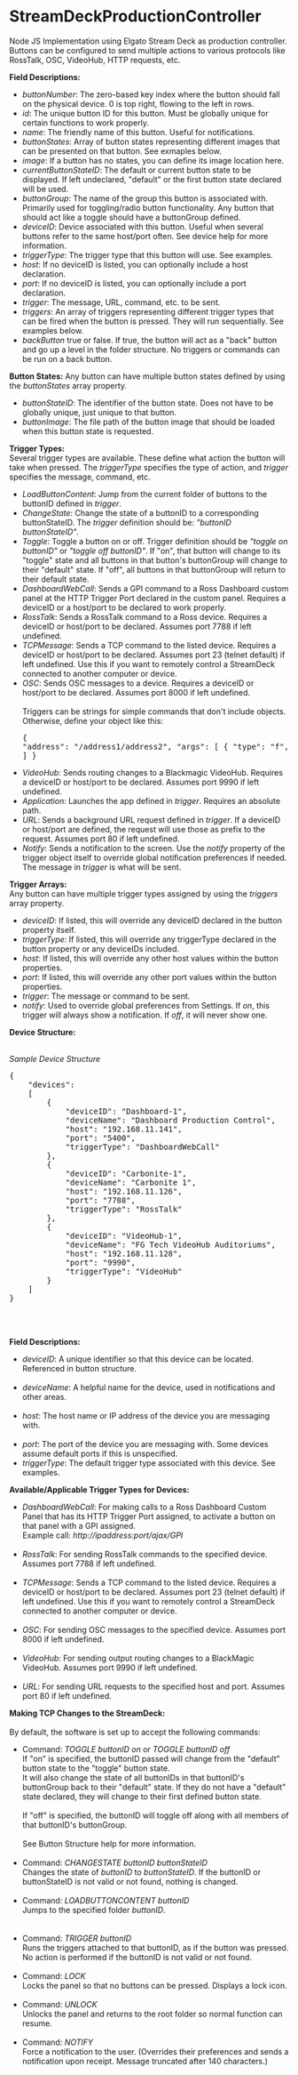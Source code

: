 # StreamDeckProductionController
Node JS Implementation using Elgato Stream Deck as production controller. Buttons can be configured to send multiple actions to various protocols like RossTalk, OSC, VideoHub, HTTP requests, etc.

<b>Field Descriptions:</b>
              <ul>
                  <li><i>buttonNumber</i>: The zero-based key index where the button should fall on the physical device. 0 is top right, flowing to the left in rows.</li>
                  <li><i>id</i>: The unique button ID for this button. Must be globally unique for certain functions to work properly.</li>
                  <li><i>name</i>: The friendly name of this button. Useful for notifications.</li>
                  <li><i>buttonStates</i>: Array of button states representing different images that can be presented on that button. See exmaples below.</li>
                  <li><i>image</i>: If a button has no states, you can define its image location here.</li>
                  <li><i>currentButtonStateID</i>: The default or current button state to be displayed. If left undeclared, "default" or the first button state declared will be used.</li>
                  <li><i>buttonGroup</i>: The name of the group this button is associated with. Primarily used for toggling/radio button functionality. Any button that should act like a toggle should have a buttonGroup defined.</li>
                  <li><i>deviceID</i>: Device associated with this button. Useful when several buttons refer to the same host/port often. See device help for more information.</li>
                  <li><i>triggerType</i>: The trigger type that this button will use. See examples.</li>
                  <li><i>host</i>: If no deviceID is listed, you can optionally include a host declaration.</li>
                  <li><i>port</i>: If no deviceID is listed, you can optionally include a port declaration.</li>
                  <li><i>trigger</i>: The message, URL, command, etc. to be sent.</li>
                  <li><i>triggers</i>: An array of triggers representing different trigger types that can be fired when the button is pressed. They will run sequentially. See examples below.</li>
                  <li><i>backButton</i> true or false. If true, the button will act as a "back" button and go up a level in the folder structure. No triggers or commands can be run on a back button.</li>
              </ul>
              
<b>Button States:</b>
              Any button can have multiple button states defined by using the <i>buttonStates</i> array property.
              <ul>
                  <li><i>buttonStateID</i>: The identifier of the button state. Does not have to be globally unique, just unique to that button.</li>
                  <li><i>buttonImage</i>: The file path of the button image that should be loaded when this button state is requested.</li>
              </ul>
              
<b>Trigger Types:</b><br />
              Several trigger types are available. These define what action the button will take when pressed. The <i>triggerType</i> specifies the type of action, and <i>trigger</i> specifies the message, command, etc.
              <ul>
                  <li><i>LoadButtonContent</i>: Jump from the current folder of buttons to the buttonID defined in <i>trigger</i>.</li>
                  <li><i>ChangeState</i>: Change the state of a buttonID to a corresponding buttonStateID. The <i>trigger</i> definition should be: <i>"buttonID buttonStateID"</i>.</li>
                  <li><i>Toggle</i>: Toggle a button on or off. Trigger definition should be <i>"toggle on buttonID"</i> or <i>"toggle off buttonID"</i>. If "on", that button will change to its "toggle" state and all buttons in that button's buttonGroup will change to their "default" state. If "off", all buttons in that buttonGroup will return to their default state.</li>
                  <li><i>DashboardWebCall</i>: Sends a GPI command to a Ross Dashboard custom panel at the HTTP Trigger Port declared in the custom panel. Requires a deviceID or a host/port to be declared to work properly.</li>
                  <li><i>RossTalk</i>: Sends a RossTalk command to a Ross device. Requires a deviceID or host/port to be declared. Assumes port 7788 if left undefined.</li>
                  <li><i>TCPMessage</i>: Sends a TCP command to the listed device. Requires a deviceID or host/port to be declared. Assumes port 23 (telnet default) if left undefined. Use this if you want to remotely control a StreamDeck connected to another computer or device.</li>
                  <li><i>OSC</i>: Sends OSC messages to a device. Requires a deviceID or host/port to be declared. Assumes port 8000 if left undefined.<br /><br />
                        Triggers can be strings for simple commands that don't include objects. Otherwise, define your object like this:
                        <pre>{
"address": "/address1/address2",
"args": [
    {
        "type": "f",
        "value": 440
    }
  ]
}</pre>
                  </li>
                  <li><i>VideoHub</i>: Sends routing changes to a Blackmagic VideoHub. Requires a deviceID or host/port to be declared. Assumes port 9990 if left undefined.</li>
                  <li><i>Application</i>: Launches the app defined in <i>trigger</i>. Requires an absolute path.</li>
                  <li><i>URL</i>: Sends a background URL request defined in <i>trigger</i>. If a deviceID or host/port are defined, the request will use those as prefix to the request. Assumes port 80 if left undefined.</li>
                  <li><i>Notify</i>: Sends a notification to the screen. Use the <i>notify</i> property of the trigger object itself to override global notification preferences if needed. The message in <i>trigger</i> is what will be sent.</li>
              </ul>
              
<b>Trigger Arrays:</b><br />
              Any button can have multiple trigger types assigned by using the <i>triggers</i> array property.
              <ul>
                  <li><i>deviceID</i>: If listed, this will override any deviceID declared in the button property itself.</li>
                  <li><i>triggerType</i>: If listed, this will override any triggerType declared in the button property or any deviceIDs included.</li>
                  <li><i>host</i>: If listed, this will override any other host values within the button properties.</li>
                  <li><i>port</i>: If listed, this will override any other port values within the button properties.</li>
                  <li><i>trigger</i>: The message or command to be sent.</li>
                  <li><i>notify</i>: Used to override global preferences from Settings. If <i>on</i>, this trigger will always show a notification. If <i>off</i>, it will never show one.</li>
              </ul>

<b>Device Structure:</b><br /><br />
              
<i>Sample Device Structure</i><br/>
<pre>
{
    "devices":
    [
        {
            "deviceID": "Dashboard-1",
            "deviceName": "Dashboard Production Control",
            "host": "192.168.11.141",
            "port": "5400",
            "triggerType": "DashboardWebCall"
        },
        {
            "deviceID": "Carbonite-1",
            "deviceName": "Carbonite 1",
            "host": "192.168.11.126",
            "port": "7788",
            "triggerType": "RossTalk"
        },
        {
            "deviceID": "VideoHub-1",
            "deviceName": "FG Tech VideoHub Auditoriums",
            "host": "192.168.11.128",
            "port": "9990",
            "triggerType": "VideoHub"
        }
    ]
}
</pre><br /><br />
<b>Field Descriptions:</b>
              <ul>
                  <li><i>deviceID</i>: A unique identifier so that this device can be located. Referenced in button structure.<br /><br /></li>
                  <li><i>deviceName</i>: A helpful name for the device, used in notifications and other areas.<br /><br /></li>
                  <li><i>host</i>: The host name or IP address of the device you are messaging with.<br /><br /></li>
                  <li><i>port</i>: The port of the device you are messaging with. Some devices assume default ports if this is unspecified.</li>
                  <li><i>triggerType</i>: The default trigger type associated with this device. See examples.</li>
              </ul>
              
<b>Available/Applicable Trigger Types for Devices:</b>
<ul>
                  <li><i>DashboardWebCall</i>: For making calls to a Ross Dashboard Custom Panel that has its HTTP Trigger Port assigned, to activate a button on that panel with a GPI assigned.<br />
                      Example call: <i>http://ipaddress:port/ajax/GPI</i><br /><br /></li>
                  <li><i>RossTalk</i>: For sending RossTalk commands to the specified device. Assumes port 7788 if left undefined.<br /><br /></li>
                  <li><i>TCPMessage</i>: Sends a TCP command to the listed device. Requires a deviceID or host/port to be declared. Assumes port 23 (telnet default) if left undefined. Use this if you want to remotely control a StreamDeck connected to another computer or device.<br /><br /></li>
                  <li><i>OSC</i>: For sending OSC messages to the specified device. Assumes port 8000 if left undefined.<br /><br /></li>
                  <li><i>VideoHub</i>: For sending output routing changes to a BlackMagic VideoHub. Assumes port 9990 if left undefined.<br /><br /></li>
                  <li><i>URL</i>: For sending URL requests to the specified host and port. Assumes port 80 if left undefined.</li>
              </ul>

<b>Making TCP Changes to the StreamDeck:</b><br /><br />
              By default, the software is set up to accept the following commands:
              <ul>
                  <li>Command: <i>TOGGLE buttonID on</i> or <i>TOGGLE buttonID off</i><br />
                  If "on" is specified, the buttonID passed will change from the "default" button state to the "toggle" button state.<br />
                  It will also change the state of all buttonIDs in that buttonID's buttonGroup back to their "default" state. If they do not have a "default" state declared, they will change to their first defined button state.<br /><br />
                  If "off" is specified, the buttonID will toggle off along with all members of that buttonID's buttonGroup.<br /><br />
                  See Button Structure help for more information.<br /><br />
                  </li>
                  <li>Command: <i>CHANGESTATE buttonID buttonStateID</i><br />
                      Changes the state of <i>buttonID</i> to <i>buttonStateID</i>. If the buttonID or buttonStateID is not valid or not found, nothing is changed.<br /><br/>
                  </li>
                  <li>Command: <i>LOADBUTTONCONTENT buttonID</i><br />
                      Jumps to the specified folder <i>buttonID</i>.<br /><br />                      
                  </li>
                  <li>Command: <i>TRIGGER buttonID</i><br />
                      Runs the triggers attached to that buttonID, as if the button was pressed. No action is performed if the buttonID is not valid or not found.<br /><br/>
                  </li>
                  <li>Command: <i>LOCK</i><br />
                      Locks the panel so that no buttons can be pressed. Displays a lock icon.<br /><br />
                  </li>
                  <li>Command: <i>UNLOCK</i><br />
                      Unlocks the panel and returns to the root folder so normal function can resume.<br /><br />
                  </li>
                  <li>Command: <i>NOTIFY</i><br />
                      Force a notification to the user. (Overrides their preferences and sends a notification upon receipt. Message truncated after 140 characters.)                      
                  </li>
              </ul>
